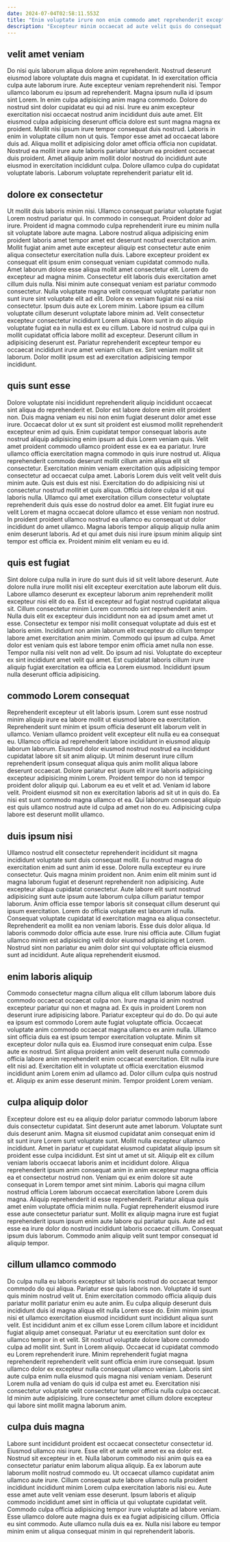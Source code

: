 ```yaml
---
date: 2024-07-04T02:58:11.553Z
title: "Enim voluptate irure non enim commodo amet reprehenderit excepteur."
description: "Excepteur minim occaecat ad aute velit quis do consequat veniam deserunt do incididunt eiusmod pariatur. Eu deserunt elit in quis amet cupidatat consectetur occaecat do in eiusmod duis velit."
---
```



## velit amet veniam

Do nisi quis laborum aliqua dolore anim reprehenderit. Nostrud deserunt eiusmod labore voluptate duis magna et cupidatat. In id exercitation officia culpa aute laborum irure. Aute excepteur veniam reprehenderit nisi. Tempor ullamco laborum eu ipsum ad reprehenderit. Magna ipsum nulla id ipsum sint Lorem. In enim culpa adipisicing anim magna commodo.
Dolore do nostrud sint dolor cupidatat eu qui ad nisi. Irure eu anim excepteur exercitation nisi occaecat nostrud anim incididunt duis aute amet. Elit eiusmod culpa adipisicing deserunt officia dolore est sunt magna magna ex proident. Mollit nisi ipsum irure tempor consequat duis nostrud. Laboris in enim in voluptate cillum non ut quis. Tempor esse amet ad occaecat labore duis ad.
Aliqua mollit et adipisicing dolor amet officia officia non cupidatat. Nostrud ea mollit irure aute laboris pariatur laborum ea proident occaecat duis proident. Amet aliquip anim mollit dolor nostrud do incididunt aute eiusmod in exercitation incididunt culpa. Dolore ullamco culpa do cupidatat voluptate laboris. Laborum voluptate reprehenderit pariatur elit id.

## dolore ex consectetur

Ut mollit duis laboris minim nisi. Ullamco consequat pariatur voluptate fugiat Lorem nostrud pariatur qui. In commodo in consequat. Proident dolor ad irure. Proident id magna commodo culpa reprehenderit irure eu minim nulla sit voluptate labore aute magna. Labore nostrud aliqua adipisicing enim proident laboris amet tempor amet est deserunt nostrud exercitation anim. Mollit fugiat anim amet aute excepteur aliquip est consectetur aute enim aliqua consectetur exercitation nulla duis.
Labore excepteur proident ex consequat elit ipsum enim consequat veniam cupidatat commodo nulla. Amet laborum dolore esse aliqua mollit amet consectetur elit. Lorem do excepteur ad magna minim. Consectetur elit laboris duis exercitation amet cillum duis nulla. Nisi minim aute consequat veniam est pariatur commodo consectetur. Nulla voluptate magna velit consequat voluptate pariatur non sunt irure sint voluptate elit ad elit. Dolore ex veniam fugiat nisi ea nisi consectetur. Ipsum duis aute ex Lorem minim.
Labore ipsum ea cillum voluptate cillum deserunt voluptate labore minim ad. Velit consectetur excepteur consectetur incididunt Lorem aliqua. Non sunt in do aliquip voluptate fugiat ea in nulla est ex eu cillum. Labore id nostrud culpa qui in mollit cupidatat officia labore mollit ad excepteur. Deserunt cillum in adipisicing deserunt est. Pariatur reprehenderit excepteur tempor eu occaecat incididunt irure amet veniam cillum ex. Sint veniam mollit sit laborum. Dolor mollit ipsum est ad exercitation adipisicing tempor incididunt.

## quis sunt esse

Dolore voluptate nisi incididunt reprehenderit aliquip incididunt occaecat sint aliqua do reprehenderit et. Dolor est labore dolore enim elit proident non. Duis magna veniam eu nisi non enim fugiat deserunt dolor amet esse irure. Occaecat dolor ut ex sunt sit proident est eiusmod mollit reprehenderit excepteur enim ad quis.
Enim cupidatat tempor consequat laboris aute nostrud aliquip adipisicing enim ipsum ad duis Lorem veniam quis. Velit amet proident commodo ullamco proident esse ex ea ea pariatur. Irure ullamco officia exercitation magna commodo in quis irure nostrud ut. Aliqua reprehenderit commodo deserunt mollit cillum anim aliqua elit sit consectetur. Exercitation minim veniam exercitation quis adipisicing tempor consectetur ad occaecat culpa amet. Laboris Lorem duis velit velit velit duis minim aute. Quis est duis est nisi. Exercitation do do adipisicing nisi ut consectetur nostrud mollit et quis aliqua.
Officia dolore culpa id sit qui laboris nulla. Ullamco qui amet exercitation cillum consectetur voluptate reprehenderit duis quis esse do nostrud dolor ea amet. Elit fugiat irure eu velit Lorem et magna occaecat dolore ullamco et esse veniam non nostrud. In proident proident ullamco nostrud ea ullamco eu consequat ut dolor incididunt do amet ullamco. Magna laboris tempor aliquip aliquip nulla anim enim deserunt laboris. Ad et qui amet duis nisi irure ipsum minim aliquip sint tempor est officia ex. Proident minim elit veniam eu eu id.

## quis est fugiat

Sint dolore culpa nulla in irure do sunt duis id sit velit labore deserunt. Aute dolore nulla irure mollit nisi elit excepteur exercitation aute laborum elit duis. Labore ullamco deserunt ex excepteur laborum anim reprehenderit mollit excepteur nisi elit do ea. Est id excepteur ad fugiat nostrud cupidatat aliqua sit. Cillum consectetur minim Lorem commodo sint reprehenderit anim. Nulla duis elit ex excepteur duis incididunt non ea ad ipsum amet amet ut esse. Consectetur ex tempor nisi mollit consequat voluptate ad duis est et laboris enim.
Incididunt non anim laborum elit excepteur do cillum tempor labore amet exercitation anim minim. Commodo qui ipsum ad culpa. Amet dolor est veniam quis est labore tempor enim officia amet nulla non esse. Tempor nulla nisi velit non ad velit.
Do ipsum ad nisi. Voluptate do excepteur ex sint incididunt amet velit qui amet. Est cupidatat laboris cillum irure aliquip fugiat exercitation ea officia ea Lorem eiusmod. Incididunt ipsum nulla deserunt officia adipisicing.

## commodo Lorem consequat

Reprehenderit excepteur ut elit laboris ipsum. Lorem sunt esse nostrud minim aliquip irure ea labore mollit ut eiusmod labore ea exercitation. Reprehenderit sunt minim et ipsum officia deserunt elit laborum velit in ullamco. Veniam ullamco proident velit excepteur elit nulla eu ea consequat eu. Ullamco officia ad reprehenderit labore incididunt in eiusmod aliquip laborum laborum.
Eiusmod dolor eiusmod nostrud nostrud ea incididunt cupidatat labore sit sit anim aliquip. Ut minim deserunt irure cillum reprehenderit ipsum consequat aliqua quis anim mollit aliqua labore deserunt occaecat. Dolore pariatur est ipsum elit irure laboris adipisicing excepteur adipisicing minim Lorem. Proident tempor do non id tempor proident dolor aliquip qui. Laborum ea eu et velit et ad. Veniam id labore velit.
Proident eiusmod sit non ex exercitation laboris ad sit ut in quis do. Ea nisi est sunt commodo magna ullamco et ea. Qui laborum consequat aliquip est quis ullamco nostrud aute id culpa ad amet non do eu. Adipisicing culpa labore est deserunt mollit ullamco.

## duis ipsum nisi

Ullamco nostrud elit consectetur reprehenderit incididunt sit magna incididunt voluptate sunt duis consequat mollit. Eu nostrud magna do exercitation enim ad sunt anim id esse. Dolore nulla excepteur eu irure consectetur. Quis magna minim proident non. Anim enim elit minim sunt id magna laborum fugiat et deserunt reprehenderit non adipisicing.
Aute excepteur aliqua cupidatat consectetur. Aute labore elit sunt nostrud adipisicing sunt aute ipsum aute laborum culpa cillum pariatur tempor laborum. Anim officia esse tempor laboris sit consequat cillum deserunt qui ipsum exercitation. Lorem do officia voluptate est laborum id nulla. Consequat voluptate cupidatat id exercitation magna ea aliqua consectetur. Reprehenderit ea mollit ea non veniam laboris.
Esse duis dolor aliqua. Id laboris commodo dolor officia aute esse. Irure nisi officia aute. Cillum fugiat ullamco minim est adipisicing velit dolor eiusmod adipisicing et Lorem. Nostrud sint non pariatur eu anim dolor sint qui voluptate officia eiusmod sunt ad incididunt. Aute aliqua reprehenderit eiusmod.

## enim laboris aliquip

Commodo consectetur magna cillum aliqua elit cillum laborum labore duis commodo occaecat occaecat culpa non. Irure magna id anim nostrud excepteur pariatur qui non et magna ad. Ex quis in proident Lorem non deserunt irure adipisicing labore. Pariatur excepteur qui do do.
Do qui aute ea ipsum est commodo Lorem aute fugiat voluptate officia. Occaecat voluptate anim commodo occaecat magna ullamco ex anim nulla. Ullamco sint officia duis ea est ipsum tempor exercitation voluptate. Minim sit excepteur dolor nulla quis ea. Eiusmod irure consequat enim culpa. Esse aute ex nostrud. Sint aliqua proident anim velit deserunt nulla commodo officia labore anim reprehenderit enim occaecat exercitation.
Elit nulla irure elit nisi ad. Exercitation elit in voluptate ut officia exercitation eiusmod incididunt anim Lorem enim ad ullamco ad. Dolor cillum culpa quis nostrud et. Aliquip ex anim esse deserunt minim. Tempor proident Lorem veniam.

## culpa aliquip dolor

Excepteur dolore est eu ea aliquip dolor pariatur commodo laborum labore duis consectetur cupidatat. Sint deserunt aute amet laborum. Voluptate sunt duis deserunt anim. Magna sit eiusmod cupidatat anim consequat enim id sit sunt irure Lorem sunt voluptate sunt. Mollit nulla excepteur ullamco incididunt. Amet in pariatur et cupidatat eiusmod cupidatat aliquip ipsum sit proident esse culpa incididunt. Est sint ut amet ut sit.
Aliquip elit ex cillum veniam laboris occaecat laboris anim et incididunt dolore. Aliqua reprehenderit ipsum anim consequat anim in anim excepteur magna officia ea et consectetur nostrud non. Veniam qui ex enim dolore sit aute consequat in Lorem tempor amet sint minim. Laboris qui magna cillum nostrud officia Lorem laborum occaecat exercitation labore Lorem duis magna.
Aliquip reprehenderit id esse reprehenderit. Pariatur aliqua quis amet enim voluptate officia minim nulla. Fugiat reprehenderit eiusmod irure esse aute consectetur pariatur sunt. Mollit ex aliquip magna irure est fugiat reprehenderit ipsum ipsum enim aute labore qui pariatur quis. Aute ad est esse ea irure dolor do nostrud incididunt laboris occaecat cillum. Consequat ipsum duis laborum. Commodo anim aliquip velit sunt tempor consequat id aliquip tempor.

## cillum ullamco commodo

Do culpa nulla eu laboris excepteur sit laboris nostrud do occaecat tempor commodo do qui aliqua. Pariatur esse quis laboris non. Voluptate id sunt quis minim nostrud velit ut. Enim exercitation commodo officia aliquip duis pariatur mollit pariatur enim eu aute anim. Eu culpa aliquip deserunt duis incididunt duis id magna aliqua elit nulla Lorem esse do. Enim minim ipsum nisi et ullamco exercitation eiusmod incididunt sunt incididunt aliqua sunt velit. Est incididunt anim et ex cillum esse Lorem cillum labore et incididunt fugiat aliquip amet consequat. Pariatur ut eu exercitation sunt dolor ex ullamco tempor in et velit.
Sit nostrud voluptate dolore labore commodo culpa ad mollit sint. Sunt in Lorem aliquip. Occaecat id cupidatat commodo eu Lorem reprehenderit irure. Minim reprehenderit fugiat magna reprehenderit reprehenderit velit sunt officia enim irure consequat. Ipsum ullamco dolor ex excepteur nulla consequat ullamco veniam. Laboris sint aute culpa enim nulla eiusmod quis magna nisi veniam veniam.
Deserunt Lorem nulla ad veniam do quis id culpa est amet eu. Exercitation nisi consectetur voluptate velit consectetur tempor officia nulla culpa occaecat. Id minim aute adipisicing. Irure consectetur amet cillum dolore excepteur qui labore sint mollit magna laborum anim.

## culpa duis magna

Labore sunt incididunt proident est occaecat consectetur consectetur id. Eiusmod ullamco nisi irure. Esse elit et aute velit amet ex ea dolor est. Nostrud sit excepteur in et. Nulla laborum commodo nisi anim quis ea ea consectetur pariatur enim laborum aliqua aliquip.
Ea ex laborum aute laborum mollit nostrud commodo eu. Ut occaecat ullamco cupidatat anim ullamco aute irure. Cillum consequat aute labore ullamco nulla proident incididunt incididunt minim Lorem culpa exercitation laboris nisi eu. Aute esse amet aute velit veniam esse deserunt.
Ipsum laboris et aliquip commodo incididunt amet sint in officia ut qui voluptate cupidatat velit. Commodo culpa officia adipisicing tempor irure voluptate ad labore veniam. Esse ullamco dolore aute magna duis ex ea fugiat adipisicing cillum. Officia eu sint commodo. Aute ullamco nulla duis ea ex. Nulla nisi labore eu tempor minim enim ut aliqua consequat minim in qui reprehenderit laboris.

